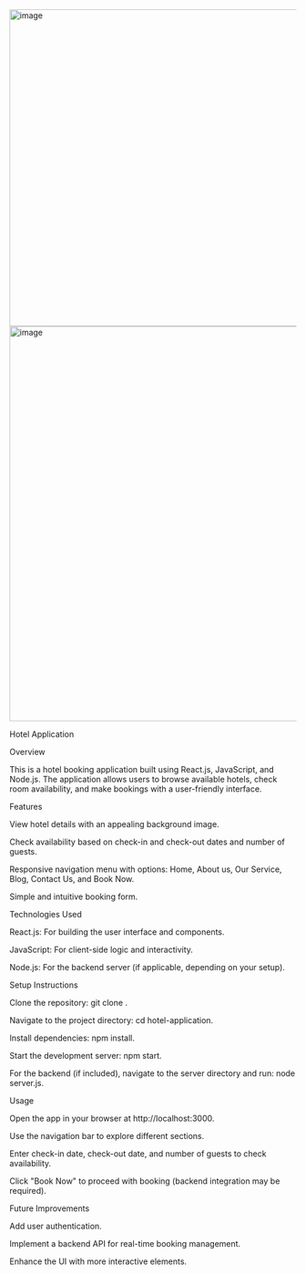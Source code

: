 <img width="922" height="556" alt="image" src="https://github.com/user-attachments/assets/978ee158-b4c3-4bbd-a1ca-6f90e1341024" />
<img width="903" height="693" alt="image" src="https://github.com/user-attachments/assets/01830226-aba8-46ce-9182-457f26ba1a9e" />


Hotel Application

Overview

This is a hotel booking application built using React.js, JavaScript, and Node.js. The application allows users to browse available hotels, check room availability, and make bookings with a user-friendly interface.

Features





View hotel details with an appealing background image.



Check availability based on check-in and check-out dates and number of guests.



Responsive navigation menu with options: Home, About us, Our Service, Blog, Contact Us, and Book Now.



Simple and intuitive booking form.

Technologies Used





React.js: For building the user interface and components.



JavaScript: For client-side logic and interactivity.



Node.js: For the backend server (if applicable, depending on your setup).

Setup Instructions





Clone the repository: git clone <your-repository-url>.



Navigate to the project directory: cd hotel-application.



Install dependencies: npm install.



Start the development server: npm start.



For the backend (if included), navigate to the server directory and run: node server.js.

Usage





Open the app in your browser at http://localhost:3000.



Use the navigation bar to explore different sections.



Enter check-in date, check-out date, and number of guests to check availability.



Click "Book Now" to proceed with booking (backend integration may be required).

Future Improvements





Add user authentication.



Implement a backend API for real-time booking management.



Enhance the UI with more interactive elements.
